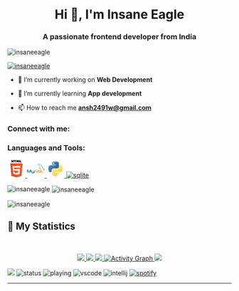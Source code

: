 
<h1 align="center">Hi 👋, I'm Insane Eagle</h1>
<h3 align="center">A passionate frontend developer from India</h3>

<p align="left"> <img src="https://komarev.com/ghpvc/?username=insaneeagle&label=Profile%20views&color=0e75b6&style=flat" alt="insaneeagle" /> </p>

<p align="left"> <a href="https://github.com/ryo-ma/github-profile-trophy"><img src="https://github-profile-trophy.vercel.app/?username=insaneeagle" alt="insaneeagle" /></a> </p>

- 🔭 I’m currently working on **Web Development**

- 🌱 I’m currently learning **App development**

- 📫 How to reach me **ansh2491w@gmail.com**

<h3 align="left">Connect with me:</h3>
<p align="left">
</p>

<h3 align="left">Languages and Tools:</h3>
<p align="left"> <a href="https://www.w3.org/html/" target="_blank" rel="noreferrer"> <img src="https://raw.githubusercontent.com/devicons/devicon/master/icons/html5/html5-original-wordmark.svg" alt="html5" width="40" height="40"/> </a> <a href="https://www.mysql.com/" target="_blank" rel="noreferrer"> <img src="https://raw.githubusercontent.com/devicons/devicon/master/icons/mysql/mysql-original-wordmark.svg" alt="mysql" width="40" height="40"/> </a> <a href="https://www.python.org" target="_blank" rel="noreferrer"> <img src="https://raw.githubusercontent.com/devicons/devicon/master/icons/python/python-original.svg" alt="python" width="40" height="40"/> </a> <a href="https://www.sqlite.org/" target="_blank" rel="noreferrer"> <img src="https://www.vectorlogo.zone/logos/sqlite/sqlite-icon.svg" alt="sqlite" width="40" height="40"/> </a> </p>

<p><img align="left" src="https://github-readme-stats.vercel.app/api/top-langs?username=insaneeagle&show_icons=true&locale=en&layout=compact" alt="insaneeagle" /></p>

<p>&nbsp;<img align="center" src="https://github-readme-stats.vercel.app/api?username=insaneeagle&show_icons=true&locale=en" alt="insaneeagle" /></p>

<p><img align="center" src="https://github-readme-streak-stats.herokuapp.com/?user=insaneeagle&" alt="insaneeagle" /></p>

## 🔖 My Statistics
&nbsp;
<p align="center">
    <a href="https://github.com/InsaneEagle/">
        <img src="https://github-readme-stats.vercel.app/api?username=InsaneEagle&hide=issues,prs&count_private=true&show_owner=true&show_icons=true&bg_color=0d1117&title_color=ffffff&text_color=ffffff&icon_color=00ff99&hide_border=true/" />
    </a>
    <a href="https://github.com/InsaneEagle/">
        <img src="https://github-readme-stats.vercel.app/api/top-langs/?username=InsaneEagle&layout=compact&count_private=true&langs_count=8&card_width=445&bg_color=0d1117&title_color=ffffff&text_color=ffffff&icon_color=00ff99&hide_border=true/" />
    </a>
    <a href="https://github.com/InsaneEagle/">
        <img src="https://github-readme-streak-stats.herokuapp.com?user=InsaneEagle&hide_border=true&background=0D1117&currStreakLabel=FFFFFF&sideLabels=FFFFFF&currStreakNum=FFFFFF&dates=FFFFFF&sideNums=FFFFFF&fire=00ff99&ring=00ff99&stroke=FFFFFFFF)](https://git.io/streak-stats" />
    </a>
   <a href="https://github.com/InsaneEagle"><img alt="Activity Graph" src="https://activity-graph.herokuapp.com/graph?username=InsaneEagle&bg_color=0D1117&color=ffffff&line=00ff99&point=ffffff&area=true&hide_border=true" />
    </a>
    <a href="https://open.spotify.com/user/31hyy6vwyhhsuqfylmt6p5ef6sfu?si=zYtFByGETPCb5TkEPY9emQ">
        <img src="https://spotify-github-profile.vercel.app/api/view?uid=31hyy6vwyhhsuqfylmt6p5ef6sfu&cover_image=true&theme=novatorem&bar_color=00FF99&bar_color_cover=false"/>
    </a>
</p>

![](https://komarev.com/ghpvc/?username=InsaneEagle&style=flat-square)
![status](https://dev.discordprofiles.me/badge/status/491577179495333903?style=flat-square)
![playing](https://dev.discordprofiles.me/badge/playing/491577179495333903?style=flat-square)
![vscode](https://dev.discordprofiles.me/badge/vscode/491577179495333903?style=flat-square)
![intellij](https://dev.discordprofiles.me/badge/intellij/491577179495333903?style=flat-square)
[![spotify](https://dev.discordprofiles.me/badge/spotify/491577179495333903?style=flat-square)](https://dev.discordprofiles.me/openspotify/491577179495333903?style=flat-square)
</div>


------------------------------------------  

